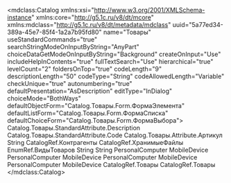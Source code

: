 <?xml version="1.0" encoding="UTF-8"?>
<mdclass:Catalog xmlns:xsi="http://www.w3.org/2001/XMLSchema-instance" xmlns:core="http://g5.1c.ru/v8/dt/mcore" xmlns:mdclass="http://g5.1c.ru/v8/dt/metadata/mdclass" uuid="5a77ed34-389a-45e7-85f4-1a2a7b95fd80" name="Товары" useStandardCommands="true" searchStringModeOnInputByString="AnyPart" choiceDataGetModeOnInputByString="Background" createOnInput="Use" includeHelpInContents="true" fullTextSearch="Use" hierarchical="true" levelCount="2" foldersOnTop="true" codeLength="9" descriptionLength="50" codeType="String" codeAllowedLength="Variable" checkUnique="true" autonumbering="true" defaultPresentation="AsDescription" editType="InDialog" choiceMode="BothWays" defaultObjectForm="Catalog.Товары.Form.ФормаЭлемента" defaultListForm="Catalog.Товары.Form.ФормаСписка" defaultChoiceForm="Catalog.Товары.Form.ФормаВыбора">
    <inputByString>Catalog.Товары.StandardAttribute.Description</inputByString>
    <inputByString>Catalog.Товары.StandardAttribute.Code</inputByString>
    <inputByString>Catalog.Товары.Attribute.Артикул</inputByString>
  <synonym key="ru" value="Товары"/>
  <standardAttributes name="PredefinedDataName" fullTextSearch="Use">
    <fillValue xsi:type="core:NullValue"/>
    <minValue xsi:type="core:NullValue"/>
    <maxValue xsi:type="core:NullValue"/>
  </standardAttributes>
  <standardAttributes name="Predefined" fullTextSearch="Use">
    <fillValue xsi:type="core:NullValue"/>
    <minValue xsi:type="core:NullValue"/>
    <maxValue xsi:type="core:NullValue"/>
  </standardAttributes>
  <standardAttributes name="Ref" fullTextSearch="Use">
    <fillValue xsi:type="core:NullValue"/>
    <minValue xsi:type="core:NullValue"/>
    <maxValue xsi:type="core:NullValue"/>
  </standardAttributes>
  <standardAttributes name="DeletionMark" fullTextSearch="Use">
    <fillValue xsi:type="core:NullValue"/>
    <minValue xsi:type="core:NullValue"/>
    <maxValue xsi:type="core:NullValue"/>
  </standardAttributes>
  <standardAttributes name="IsFolder" fullTextSearch="Use">
    <fillValue xsi:type="core:NullValue"/>
    <minValue xsi:type="core:NullValue"/>
    <maxValue xsi:type="core:NullValue"/>
  </standardAttributes>
  <standardAttributes name="Owner" fillFromFillingValue="true" fillChecking="ShowError" fullTextSearch="Use">
    <fillValue xsi:type="core:NullValue"/>
    <minValue xsi:type="core:NullValue"/>
    <maxValue xsi:type="core:NullValue"/>
  </standardAttributes>
  <standardAttributes name="Parent" fillFromFillingValue="true" fullTextSearch="Use">
    <synonym key="ru" value="Группа"/>
    <toolTip key="ru" value="Группа товаров"/>
    <fillValue xsi:type="core:ReferenceValue" value="Catalog.Товары.EmptyRef"/>
    <minValue xsi:type="core:NullValue"/>
    <maxValue xsi:type="core:NullValue"/>
  </standardAttributes>
  <standardAttributes name="Description" fillChecking="ShowError" fullTextSearch="Use">
    <fillValue xsi:type="core:StringValue" value=""/>
    <minValue xsi:type="core:NullValue"/>
    <maxValue xsi:type="core:NullValue"/>
  </standardAttributes>
  <standardAttributes name="Code" fullTextSearch="Use">
    <fillValue xsi:type="core:NullValue"/>
    <minValue xsi:type="core:NullValue"/>
    <maxValue xsi:type="core:NullValue"/>
  </standardAttributes>
  <help>
    <pages lang="ru"/>
  </help>
  <objectPresentation key="ru" value="Товар"/>
  <listPresentation key="ru" value="Товары"/>
  <producedTypes>
    <objectType typeId="cbff5264-28ce-4214-bf5e-ccc3e5f65015" valueTypeId="c0fed255-0b76-40f9-9cb9-a0bb310520a7"/>
    <refType typeId="844a8d91-3a40-46c9-993b-f009ec6c3360" valueTypeId="bb7b1ffd-8a50-44e1-918f-cd5a70af909e"/>
    <selectionType typeId="bc044c54-8901-42e0-9fea-260f982d6a28" valueTypeId="5223fce0-1a7f-4ec6-a400-74fdbde5ef64"/>
    <listType typeId="c43cafae-dd5e-4fe0-9246-7f8daf685641" valueTypeId="bb8bb89d-e916-4c04-9622-e42008017c1e"/>
    <managerType typeId="9c13c00c-f91d-49c3-baac-d569dd48b223" valueTypeId="0740cb64-cc61-4540-88e4-c72f0fc86400"/>
  </producedTypes>
  <attributes uuid="6a2dc040-b77f-467a-86c7-735fb825f1da" name="Артикул" quickChoice="DontUse" createOnInput="Use" indexing="Index" fullTextSearch="Use">
    <synonym key="ru" value="Артикул"/>
    <type>
      <types>String</types>
      <stringQualifiers length="15"/>
    </type>
    <minValue xsi:type="core:NullValue"/>
    <maxValue xsi:type="core:NullValue"/>
    <fillValue xsi:type="core:StringValue" value=""/>
  </attributes>
  <attributes uuid="b0d970e8-cee5-4479-bddb-500a7703a30a" name="Поставщик" fullTextSearch="Use">
    <synonym key="ru" value="Поставщик"/>
    <type>
      <types>CatalogRef.Контрагенты</types>
    </type>
    <minValue xsi:type="core:NullValue"/>
    <maxValue xsi:type="core:NullValue"/>
    <fillValue xsi:type="core:ReferenceValue" value="Catalog.Контрагенты.EmptyRef"/>
  </attributes>
  <attributes uuid="7b2a70ac-8157-4ab5-8094-48c8c25adef1" name="ФайлКартинки" fullTextSearch="Use">
    <synonym key="ru" value="Картинка"/>
    <type>
      <types>CatalogRef.ХранимыеФайлы</types>
    </type>
    <minValue xsi:type="core:NullValue"/>
    <maxValue xsi:type="core:NullValue"/>
    <choiceParameterLinks name="Отбор.Владелец" field="Catalog.Товары.StandardAttribute.Ref"/>
    <fillValue xsi:type="core:ReferenceValue" value="Catalog.ХранимыеФайлы.EmptyRef"/>
  </attributes>
  <attributes uuid="962d4fd1-45eb-4f0c-b0ae-6500d4fc598b" name="Вид" fullTextSearch="Use">
    <synonym key="ru" value="Вид"/>
    <type>
      <types>EnumRef.ВидыТоваров</types>
    </type>
    <minValue xsi:type="core:NullValue"/>
    <maxValue xsi:type="core:NullValue"/>
    <fillValue xsi:type="core:ReferenceValue" value="Enum.ВидыТоваров.EnumValue.Товар"/>
  </attributes>
  <attributes uuid="a17db136-8433-4fb3-bcd1-b249cd018146" name="Штрихкод" quickChoice="DontUse" createOnInput="Use" indexing="Index" fullTextSearch="Use">
    <synonym key="ru" value="Штрихкод"/>
    <type>
      <types>String</types>
      <stringQualifiers length="20"/>
    </type>
    <minValue xsi:type="core:NullValue"/>
    <maxValue xsi:type="core:NullValue"/>
    <fillValue xsi:type="core:StringValue" value=""/>
  </attributes>
  <attributes uuid="f6f15301-0782-4b4c-8ee1-8c244019c1cd" name="Описание" fullTextSearch="Use">
    <synonym key="ru" value="Описание"/>
    <type>
      <types>String</types>
      <stringQualifiers/>
    </type>
    <minValue xsi:type="core:NullValue"/>
    <maxValue xsi:type="core:NullValue"/>
    <fillValue xsi:type="core:StringValue" value=""/>
  </attributes>
  <forms uuid="70f371c9-ca2a-41c2-b53c-a741d9555b7c" name="ФормаСпискаСОстатками">
    <usePurposes>PersonalComputer</usePurposes>
    <usePurposes>MobileDevice</usePurposes>
    <synonym key="ru" value="Форма списка с остатками"/>
  </forms>
  <forms uuid="51dd6ffa-9f5e-4e9e-ae99-af3c766a5bf2" name="ФормаЭлемента">
    <usePurposes>PersonalComputer</usePurposes>
    <usePurposes>MobileDevice</usePurposes>
    <synonym key="ru" value="Форма элемента"/>
  </forms>
  <forms uuid="bc7228c7-3b0e-4feb-9d22-cb34cdca73c7" name="ФормаВыбора">
    <usePurposes>PersonalComputer</usePurposes>
    <usePurposes>MobileDevice</usePurposes>
    <synonym key="ru" value="Форма выбора"/>
  </forms>
  <forms uuid="11566651-c68f-473e-b1c4-004014ad7166" name="ФормаСписка">
    <usePurposes>PersonalComputer</usePurposes>
    <usePurposes>MobileDevice</usePurposes>
    <synonym key="ru" value="Форма списка"/>
  </forms>
  <templates uuid="6b2a9733-ec3b-4d5d-8419-eef7a09ea9a6" name="МакетПечатиШтрихкода">
    <synonym key="ru" value="Макет печати штрихкода"/>
  </templates>
  <templates uuid="92178bec-054f-4161-b8f6-a872635754ea" name="МакетПрайсЛиста">
    <synonym key="ru" value="Макет прайс листа"/>
  </templates>
  <commands uuid="5aef3ef2-d583-4522-a725-e888136b696a" name="ПечатьШтрихкода" group="CommandGroup.Печать" parameterUseMode="Multiple" representation="Auto">
    <synonym key="ru" value="Печать штрихкода"/>
    <commandParameterType>
      <types>CatalogRef.Товары</types>
    </commandParameterType>
  </commands>
  <commands uuid="ef736010-c6e5-42f6-84f5-1456c641a501" name="ПечатьПрайсЛиста" group="CommandGroup.Печать" parameterUseMode="Multiple" representation="Auto">
    <synonym key="ru" value="Печать прайс-листа"/>
    <commandParameterType>
      <types>CatalogRef.Товары</types>
    </commandParameterType>
  </commands>
</mdclass:Catalog>
